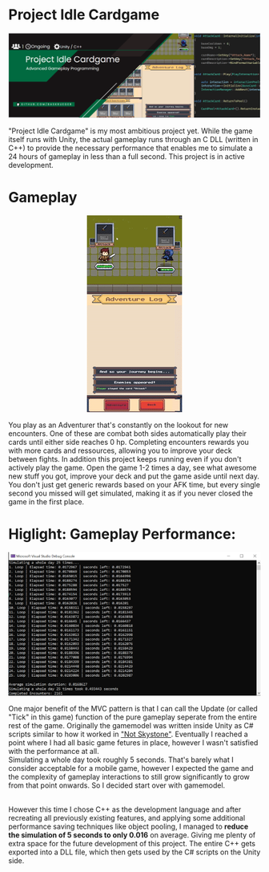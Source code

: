 # Project Idle Cardgame
<p align="center">
    <img src="Readme/Banner.png" alt="Idle Cardgame Banner"><br>
</p>

"Project Idle Cardgame" is my most ambitious project yet. While the game itself runs with Unity, the actual gameplay runs through an C DLL (written in C++) to provide the necessary performance that enables me to simulate a 24 hours of gameplay in less than a full second. 
This project is in active development.

# Gameplay
<p align="center">
    <img src="Readme/Gameplay.gif" alt="gameplay"><br>
</p>
You play as an Adventurer that's constantly on the lookout for new encounters. One of these are combat both sides automatically play their cards until either side reaches 0 hp. Completing encounters rewards you with more cards and ressources, allowing you to improve your deck between fights.
In addition this project keeps running even if you don't actively play the game. Open the game 1-2 times a day, see what awesome new stuff you got, improve your deck and put the game aside until next day. You don't just get generic rewards based on your AFK time, but every single second you missed will get simulated, making it as if you never closed the game in the first place.

# Higlight: Gameplay Performance:
<p align="center">
    <img src="Readme/Performance.PNG" alt="Performance"><br>
</p>

One major benefit of the MVC pattern is that I can call the Update (or called "Tick" in this game) function of the pure gameplay seperate from the entire rest of the game. Originally the gamemodel was written inside Unity as C# scripts similar to how it worked in ["Not Skystone"](https://github.com/BasKrueger/Not-Skystone-2.0/tree/main).
Eventually I reached a point where I had all basic game fetures in place, however I wasn't satisfied with the performance at all. <br>
Simulating a whole day took roughly 5 seconds. That's barely what I consider acceptable for a mobile game, however I expected the game and the complexity of gameplay interactions to still grow significantly to grow from that point onwards.
So I decided start over with gamemodel.<br><br>

However this time I chose C++ as the development language and after recreating all previously existing features, and applying some additional performance saving techniques like object pooling, I managed to <b>reduce the simulation of 5 seconds to only 0.016</b> on average. Giving me plenty of extra space for the future development of this project. The entire C++ gets exported into a DLL file, which then gets used by the C# scripts on the Unity side. 
